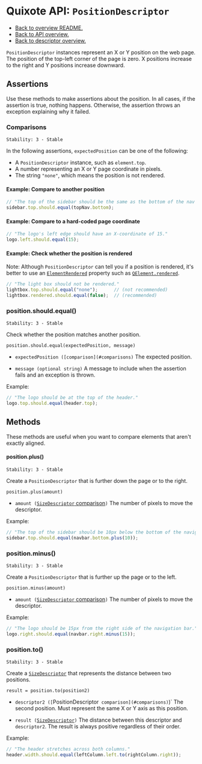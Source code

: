 # Quixote API: `PositionDescriptor`

* [Back to overview README.](../README.md)
* [Back to API overview.](api.md)
* [Back to descriptor overview.](descriptors.md)

`PositionDescriptor` instances represent an X or Y position on the web page. The position of the top-left corner of the page is zero. X positions increase to the right and Y positions increase downward.


## Assertions

Use these methods to make assertions about the position. In all cases, if the assertion is true, nothing happens. Otherwise, the assertion throws an exception explaining why it failed.


### Comparisons

```
Stability: 3 - Stable
```

In the following assertions, `expectedPosition` can be one of the following:

* A `PositionDescriptor` instance, such as `element.top`.
* A number representing an X or Y page coordinate in pixels.
* The string `"none"`, which means the position is not rendered.

#### Example: Compare to another position

```javascript
// "The top of the sidebar should be the same as the bottom of the nav bar."
sidebar.top.should.equal(topNav.bottom);
```

#### Example: Compare to a hard-coded page coordinate

```javascript
// "The logo's left edge should have an X-coordinate of 15."
logo.left.should.equal(15);
```

#### Example: Check whether the position is rendered

Note: Although `PositionDescriptor` can tell you if a position is rendered, it's better to use an [`ElementRendered`](ElementRendered.md) property such as [`QElement.rendered`](QElement.md#element-rendering).

```javascript
// "The light box should not be rendered."
lightbox.top.should.equal("none");      // (not recommended)
lightbox.rendered.should.equal(false);  // (recommended)
```


### position.should.equal()

```
Stability: 3 - Stable
```

Check whether the position matches another position.

`position.should.equal(expectedPosition, message)`

* `expectedPosition ([comparison](#comparisons)` The expected position.

* `message (optional string)` A message to include when the assertion fails and an exception is thrown.

Example:

```javascript
// "The logo should be at the top of the header."
logo.top.should.equal(header.top);
```


## Methods

These methods are useful when you want to compare elements that aren't exactly aligned.


#### position.plus()

```
Stability: 3 - Stable
```

Create a `PositionDescriptor` that is further down the page or to the right.

`position.plus(amount)`

* `amount (`[`SizeDescriptor` comparison](SizeDescriptor.md#comparisons)`)` The number of pixels to move the descriptor.

Example:

```javascript
// "The top of the sidebar should be 10px below the bottom of the navigation bar."
sidebar.top.should.equal(navbar.bottom.plus(10));
```


### position.minus()

```
Stability: 3 - Stable
```

Create a `PositionDescriptor` that is further up the page or to the left.

`position.minus(amount)`

* `amount (`[`SizeDescriptor` comparison](SizeDescriptor.md#comparisons)`)` The number of pixels to move the descriptor.

Example:

```javascript
// "The logo should be 15px from the right side of the navigation bar."
logo.right.should.equal(navbar.right.minus(15));
```


### position.to()

```
Stability: 3 - Stable
```

Create a [`SizeDescriptor`](SizeDescriptor.md) that represents the distance between two positions.

`result = position.to(position2)`

* `descriptor2 ([`PositionDescriptor` comparison](#comparisons)`)` The second position. Must represent the same X or Y axis as this position.

* `result (`[`SizeDescriptor`](SizeDescriptor.md)`)` The distance between this descriptor and `descriptor2`. The result is always positive regardless of their order.

Example:

```javascript
// "The header stretches across both columns."
header.width.should.equal(leftColumn.left.to(rightColumn.right));
```
